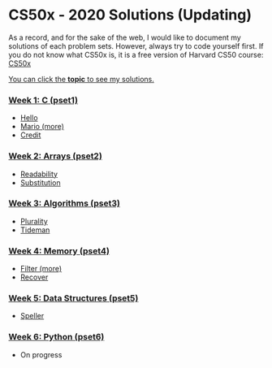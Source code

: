 # CS50x - 2020 Solutions (Updating)

As a record, and for the sake of the web, I would like to document my solutions of each problem sets. However, always try to code yourself first. If you do not know what CS50x is, it is a free version of Harvard CS50 course: <a href='https://cs50.harvard.edu/x/2020/'>CS50x
  
You can click the <b>topic</b> to see my solutions.

### [Week 1: C (pset1)](/pset1)
* [Hello](/pset1/hello.c)
* [Mario (more)](/pset1/mario.c)
* [Credit](/pset1/credit.c)

### [Week 2: Arrays (pset2)](/pset2)
* [Readability](/pset2/readability.c)
* [Substitution](/pset2/substitution.c)

### [Week 3: Algorithms (pset3)](/pset3)
* [Plurality](/pset3/plurality.c)
* [Tideman](/pset3/tideman.c)

### [Week 4: Memory (pset4)](/pset4)
* [Filter (more)](/pset4/filter)
* [Recover](/pset4/recover)

### [Week 5: Data Structures (pset5)](/pset5/speller)
* [Speller](/pset5/speller)

### [Week 6: Python (pset6)](/pset6)
* On progress
